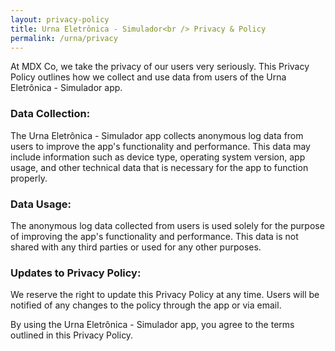 ```yaml
---
layout: privacy-policy
title: Urna Eletrônica - Simulador<br /> Privacy & Policy
permalink: /urna/privacy
---
```


<p class="text-sm text-gray-700">At MDX Co, we take the privacy of our users very seriously. This Privacy Policy outlines how we collect and use data from users of the Urna Eletrônica - Simulador app.</p>

<h3 class="text-5xl font-bold tracking-tight text-gray-700 my-4">Data Collection:</h3>

<p class="text-sm text-gray-700 leading-relaxed">The Urna Eletrônica - Simulador app collects anonymous log data from users to improve the app's functionality and performance. This data may include information such as device type, operating system version, app usage, and other technical data that is necessary for the app to function properly.</p>

<h3 class="text-5xl font-bold tracking-tight text-gray-700 my-4">Data Usage:</h3>

<p class="text-sm text-gray-700 leading-relaxed">The anonymous log data collected from users is used solely for the purpose of improving the app's functionality and performance. This data is not shared with any third parties or used for any other purposes.</p>

<h3 class="text-5xl font-bold tracking-tight text-gray-700 my-4">Updates to Privacy Policy:</h3>

<p class="text-sm text-gray-700 leading-relaxed">We reserve the right to update this Privacy Policy at any time. Users will be notified of any changes to the policy through the app or via email.</p>

<p class="text-sm text-gray-700 leading-relaxed">By using the Urna Eletrônica - Simulador app, you agree to the terms outlined in this Privacy Policy.</p>

